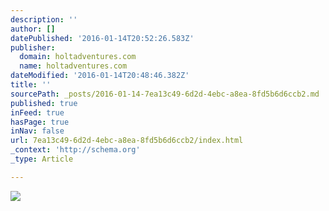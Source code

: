```yaml
---
description: ''
author: []
datePublished: '2016-01-14T20:52:26.583Z'
publisher:
  domain: holtadventures.com
  name: holtadventures.com
dateModified: '2016-01-14T20:48:46.382Z'
title: ''
sourcePath: _posts/2016-01-14-7ea13c49-6d2d-4ebc-a8ea-8fd5b6d6ccb2.md
published: true
inFeed: true
hasPage: true
inNav: false
url: 7ea13c49-6d2d-4ebc-a8ea-8fd5b6d6ccb2/index.html
_context: 'http://schema.org'
_type: Article

---
```

![](http://holtadventures.com/wp-content/Gallery/Laos/DSC_0023.JPG)
